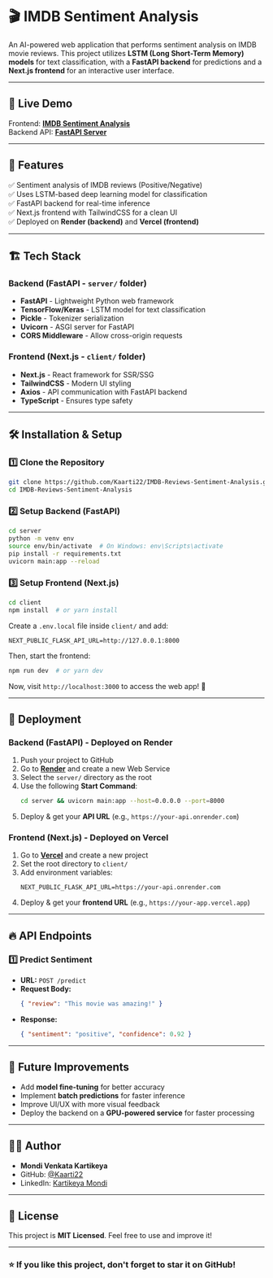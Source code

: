 # 🎬 IMDB Sentiment Analysis

An AI-powered web application that performs sentiment analysis on IMDB movie reviews. This project utilizes **LSTM (Long Short-Term Memory) models** for text classification, with a **FastAPI backend** for predictions and a **Next.js frontend** for an interactive user interface.

---

## 🚀 Live Demo

Frontend: **[IMDB Sentiment Analysis](https://imdb-reviews-sentiment-analysis-nine.vercel.app/)**  
Backend API: **[FastAPI Server](https://imdb-reviews-sentiment-analysis.onrender.com)**

---

## 📌 Features
✅ Sentiment analysis of IMDB reviews (Positive/Negative)  
✅ Uses LSTM-based deep learning model for classification  
✅ FastAPI backend for real-time inference  
✅ Next.js frontend with TailwindCSS for a clean UI  
✅ Deployed on **Render (backend)** and **Vercel (frontend)**  

---

## 🏗️ Tech Stack

### **Backend (FastAPI - `server/` folder)**
- **FastAPI** - Lightweight Python web framework
- **TensorFlow/Keras** - LSTM model for text classification
- **Pickle** - Tokenizer serialization
- **Uvicorn** - ASGI server for FastAPI
- **CORS Middleware** - Allow cross-origin requests

### **Frontend (Next.js - `client/` folder)**
- **Next.js** - React framework for SSR/SSG
- **TailwindCSS** - Modern UI styling
- **Axios** - API communication with FastAPI backend
- **TypeScript** - Ensures type safety

---

## 🛠️ Installation & Setup

### 1️⃣ Clone the Repository
```bash
git clone https://github.com/Kaarti22/IMDB-Reviews-Sentiment-Analysis.git
cd IMDB-Reviews-Sentiment-Analysis
```

### 2️⃣ Setup Backend (FastAPI)
```bash
cd server
python -m venv env
source env/bin/activate  # On Windows: env\Scripts\activate
pip install -r requirements.txt
uvicorn main:app --reload
```

### 3️⃣ Setup Frontend (Next.js)
```bash
cd client
npm install  # or yarn install
```

Create a `.env.local` file inside `client/` and add:
```env
NEXT_PUBLIC_FLASK_API_URL=http://127.0.0.1:8000
```

Then, start the frontend:
```bash
npm run dev  # or yarn dev
```

Now, visit `http://localhost:3000` to access the web app! 🎉

---

## 📡 Deployment

### **Backend (FastAPI) - Deployed on Render**
1. Push your project to GitHub
2. Go to **[Render](https://render.com/)** and create a new Web Service
3. Select the `server/` directory as the root
4. Use the following **Start Command**:
   ```bash
   cd server && uvicorn main:app --host=0.0.0.0 --port=8000
   ```
5. Deploy & get your **API URL** (e.g., `https://your-api.onrender.com`)

### **Frontend (Next.js) - Deployed on Vercel**
1. Go to **[Vercel](https://vercel.com/)** and create a new project
2. Set the root directory to `client/`
3. Add environment variables:
   ```env
   NEXT_PUBLIC_FLASK_API_URL=https://your-api.onrender.com
   ```
4. Deploy & get your **frontend URL** (e.g., `https://your-app.vercel.app`)

---

## 🔥 API Endpoints

### **1️⃣ Predict Sentiment**
- **URL:** `POST /predict`
- **Request Body:**
  ```json
  { "review": "This movie was amazing!" }
  ```
- **Response:**
  ```json
  { "sentiment": "positive", "confidence": 0.92 }
  ```

---

## 🎯 Future Improvements
- Add **model fine-tuning** for better accuracy
- Implement **batch predictions** for faster inference
- Improve UI/UX with more visual feedback
- Deploy the backend on a **GPU-powered service** for faster processing

---

## 👨‍💻 Author
- **Mondi Venkata Kartikeya**  
- GitHub: [@Kaarti22](https://github.com/Kaarti22)
- LinkedIn: [Kartikeya Mondi](https://www.linkedin.com/in/kartikeya-mondi-1b429325a/)

---

## 📜 License
This project is **MIT Licensed**. Feel free to use and improve it!

---

### ⭐ If you like this project, don't forget to **star** it on GitHub!

